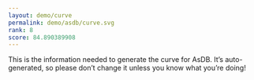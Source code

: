 ```yaml
---
layout: demo/curve
permalink: demo/asdb/curve.svg
rank: 8
score: 84.890389908
---
```


This is the information needed to generate the curve for AsDB. It’s
auto-generated, so please don’t change it unless you know what you’re
doing!
